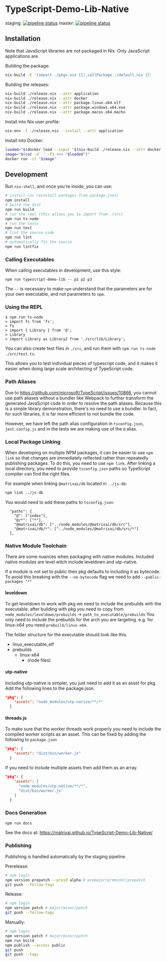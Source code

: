 # TypeScript-Demo-Lib-Native

staging: [![pipeline status](https://gitlab.com/MatrixAI/open-source/TypeScript-Demo-Lib-Native/badges/staging/pipeline.svg)](https://gitlab.com/MatrixAI/open-source/TypeScript-Demo-Lib-Native/commits/staging)
master: [![pipeline status](https://gitlab.com/MatrixAI/open-source/TypeScript-Demo-Lib-Native/badges/master/pipeline.svg)](https://gitlab.com/MatrixAI/open-source/TypeScript-Demo-Lib-Native/commits/master)

## Installation

Note that JavaScript libraries are not packaged in Nix. Only JavaScript applications are.

Building the package:

```sh
nix-build -E '(import ./pkgs.nix {}).callPackage ./default.nix {}'
```

Building the releases:

```sh
nix-build ./release.nix --attr application
nix-build ./release.nix --attr docker
nix-build ./release.nix --attr package.linux.x64.elf
nix-build ./release.nix --attr package.windows.x64.exe
nix-build ./release.nix --attr package.macos.x64.macho
```

Install into Nix user profile:

```sh
nix-env -f ./release.nix --install --attr application
```

Install into Docker:

```sh
loaded="$(docker load --input "$(nix-build ./release.nix --attr docker)")"
image="$(cut -d' ' -f3 <<< "$loaded")"
docker run -it "$image"
```

## Development

Run `nix-shell`, and once you're inside, you can use:

```sh
# install (or reinstall packages from package.json)
npm install
# build the dist
npm run build
# run the repl (this allows you to import from ./src)
npm run ts-node
# run the tests
npm run test
# lint the source code
npm run lint
# automatically fix the source
npm run lintfix
```

### Calling Executables

When calling executables in development, use this style:

```
npm run typescript-demo-lib -- p1 p2 p3
```

The `--` is necessary to make `npm` understand that the parameters are for your own executable, and not parameters to `npm`.

### Using the REPL

```
$ npm run ts-node
> import fs from 'fs';
> fs
> import { Library } from '@';
> Library
> import Library as Library2 from './src/lib/Library';
```

You can also create test files in `./src`, and run them with `npm run ts-node ./src/test.ts`.

This allows you to test individual pieces of typescript code, and it makes it easier when doing large scale architecting of TypeScript code.

### Path Aliases

Due to https://github.com/microsoft/TypeScript/issues/10866, you cannot use path aliases without a bundler like Webpack to further transform the generated JavaScript code in order to resolve the path aliases. Because this is a simple library demonstration, there's no need to use a bundler. In fact, for such libraries, it is far more efficient to not bundle the code.

However, we have left the path alias configuration in `tsconfig.json`, `jest.config.js` and in the tests we are making use of the `@` alias.

### Local Package Linking

When developing on multiple NPM packages, it can be easier to use `npm link` so that changes are immediately reflected rather than repeatedly publishing packages. To do this, you need to use `npm link`. After linking a local directory, you need to provide `tsconfig.json` paths so TypeScript compiler can find the right files.

For example when linking `@matrixai/db` located in `../js-db`:

```sh
npm link ../js-db
```

You would need to add these paths to `tsconfig.json`:

```
  "paths": {
    "@": ["index"],
    "@/*": ["*"],
    "@matrixai/db": ["../node_modules/@matrixai/db/src"],
    "@matrixai/db/*": ["../node_modules/@matrixai/db/src/*"]
  },
```

### Native Module Toolchain

There are some nuances when packaging with native modules.
Included native modules are level witch include leveldown and utp-native.

If a module is not set to public then pkg defaults to including it as bytecode.
To avoid this breaking with the `--no-bytecode` flag we need to add `--public-packages "*"`

#### leveldown

To get leveldown to work with pkg we need to include the prebuilds with the executable.
after building with pkg you need to copy from `node_modules/leveldown/prebuilds` -> `path_to_executable/prebuilds`
You only need to include the prebuilds for the arch you are targeting. e.g. for linux-x64 you need `prebuild/linux-x64`.

The folder structure for the executable should look like this.
- linux_executable_elf
- prebuilds
  - linux-x64
    - (node files)

#### utp-native

Including utp-native is simpler, you just need to add it as an asset for pkg.
Add the following lines to the package.json.
```json
"pkg": {
    "assets": "node_modules/utp-native/**/*"
  }
```

#### threads.js

To make sure that the worker threads work properly you need to include the compiled worker scripts as an asset.
This can be fixed by adding the following to `package.json`

```json
"pkg": {
    "assets": "dist/bin/worker.js"
  }
```

If you need to include multiple assets then add them as an array.

```json
"pkg": {
    "assets": [
      "node_modules/utp-native/**/*",
      "dist/bin/worker.js"
    ]
  }
```

### Docs Generation

```sh
npm run docs
```

See the docs at: https://matrixai.github.io/TypeScript-Demo-Lib-Native/

### Publishing

Publishing is handled automatically by the staging pipeline.

Prerelease:

```sh
# npm login
npm version prepatch --preid alpha # premajor/preminor/prepatch
git push --follow-tags
```

Release:

```sh
# npm login
npm version patch # major/minor/patch
git push --follow-tags
```

Manually:

```sh
# npm login
npm version patch # major/minor/patch
npm run build
npm publish --access public
git push
git push --tags
```
